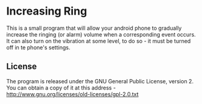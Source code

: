 # Increasing Ring #

This is a small program that will allow your android phone to gradually increase the ringing (or alarm) volume when a corresponding event occurs. It can also turn on the vibration at some level, to do so - it must be turned off in te phone's settings.

## License ##
The program is released under the GNU General Public License, version 2.
You can obtain a copy of it at this address - <a href="http://www.gnu.org/licenses/old-licenses/gpl-2.0.txt">http://www.gnu.org/licenses/old-licenses/gpl-2.0.txt</a>
